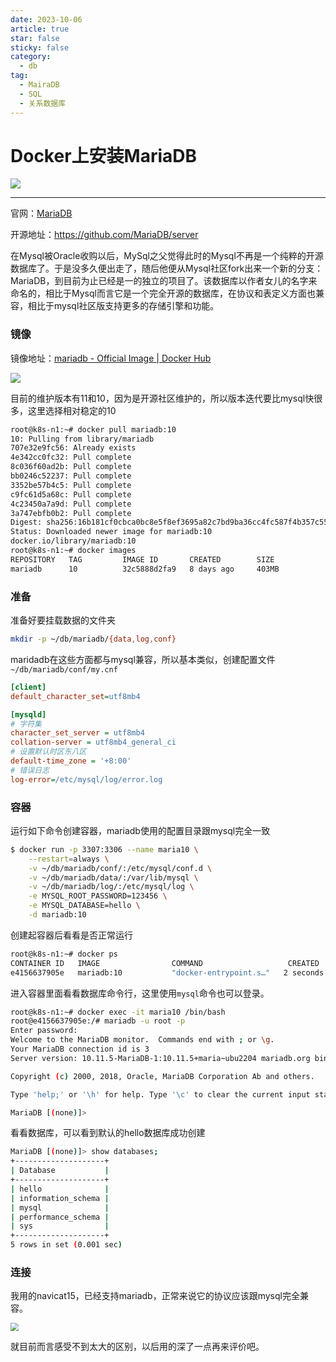 ```yaml
---
date: 2023-10-06
article: true
star: false
sticky: false
category:
  - db
tag:
  - MairaDB
  - SQL
  - 关系数据库
---
```


# Docker上安装MariaDB

![](https://public-1308755698.cos.ap-chongqing.myqcloud.com//img/202310111859077.png)
<!-- more -->
---

官网：[MariaDB](https://mariadb.org/)

开源地址：https://github.com/MariaDB/server

在Mysql被Oracle收购以后，MySql之父觉得此时的Mysql不再是一个纯粹的开源数据库了。于是没多久便出走了，随后他便从Mysql社区fork出来一个新的分支：MariaDB，到目前为止已经是一的独立的项目了。该数据库以作者女儿的名字来命名的，相比于Mysql而言它是一个完全开源的数据库，在协议和表定义方面也兼容，相比于mysql社区版支持更多的存储引擎和功能。



### 镜像

镜像地址：[mariadb - Official Image | Docker Hub](https://hub.docker.com/_/mariadb)

![](https://public-1308755698.cos.ap-chongqing.myqcloud.com//img/202310121029029.png)

目前的维护版本有11和10，因为是开源社区维护的，所以版本迭代要比mysql快很多，这里选择相对稳定的10

```sh
root@k8s-n1:~# docker pull mariadb:10
10: Pulling from library/mariadb
707e32e9fc56: Already exists 
4e342cc0fc32: Pull complete 
8c036f60ad2b: Pull complete 
bb0246c52237: Pull complete 
3352be57b4c5: Pull complete 
c9fc61d5a68c: Pull complete 
4c23450a7a9d: Pull complete 
3a747ebfb0b2: Pull complete 
Digest: sha256:16b181cf0cbca0bc8e5f8ef3695a82c7bd9ba36cc4fc587f4b357c558faeeccd
Status: Downloaded newer image for mariadb:10
docker.io/library/mariadb:10
root@k8s-n1:~# docker images
REPOSITORY   TAG         IMAGE ID       CREATED        SIZE
mariadb      10          32c5888d2fa9   8 days ago     403MB
```



### 准备

准备好要挂载数据的文件夹

```sh
mkdir -p ~/db/mariadb/{data,log,conf}
```

maridadb在这些方面都与mysql兼容，所以基本类似，创建配置文件`~/db/mariadb/conf/my.cnf`

```ini
[client]
default_character_set=utf8mb4

[mysqld]
# 字符集
character_set_server = utf8mb4
collation-server = utf8mb4_general_ci
# 设置默认时区东八区
default-time_zone = '+8:00'
# 错误日志
log-error=/etc/mysql/log/error.log
```



### 容器

运行如下命令创建容器，mariadb使用的配置目录跟mysql完全一致

```sh
$ docker run -p 3307:3306 --name maria10 \
    --restart=always \
    -v ~/db/mariadb/conf/:/etc/mysql/conf.d \
    -v ~/db/mariadb/data/:/var/lib/mysql \
    -v ~/db/mariadb/log/:/etc/mysql/log \
    -e MYSQL_ROOT_PASSWORD=123456 \
    -e MYSQL_DATABASE=hello \
    -d mariadb:10
```

创建起容器后看看是否正常运行

```sh
root@k8s-n1:~# docker ps
CONTAINER ID   IMAGE                COMMAND                   CREATED         STATUS         PORTS                                                  NAMES
e4156637905e   mariadb:10           "docker-entrypoint.s…"   2 seconds ago   Up 1 second    0.0.0.0:3307->3306/tcp, :::3307->3306/tcp              maria10
```

进入容器里面看看数据库命令行，这里使用`mysql`命令也可以登录。

```sh
root@k8s-n1:~# docker exec -it maria10 /bin/bash
root@e4156637905e:/# mariadb -u root -p
Enter password: 
Welcome to the MariaDB monitor.  Commands end with ; or \g.
Your MariaDB connection id is 3
Server version: 10.11.5-MariaDB-1:10.11.5+maria~ubu2204 mariadb.org binary distribution

Copyright (c) 2000, 2018, Oracle, MariaDB Corporation Ab and others.

Type 'help;' or '\h' for help. Type '\c' to clear the current input statement.

MariaDB [(none)]> 
```

看看数据库，可以看到默认的hello数据库成功创建

```sh
MariaDB [(none)]> show databases;
+--------------------+
| Database           |
+--------------------+
| hello              |
| information_schema |
| mysql              |
| performance_schema |
| sys                |
+--------------------+
5 rows in set (0.001 sec)
```



### 连接

我用的navicat15，已经支持mariadb，正常来说它的协议应该跟mysql完全兼容。

<img src="https://public-1308755698.cos.ap-chongqing.myqcloud.com//img/202310121055491.png" style="zoom: 80%;" />

就目前而言感受不到太大的区别，以后用的深了一点再来评价吧。
